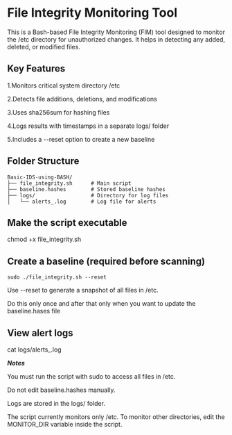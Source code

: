 # File Integrity Monitoring Tool 

This is a Bash-based File Integrity Monitoring (FIM) tool designed to monitor the /etc directory for unauthorized changes. It helps in detecting any added, deleted, or modified files.



## Key Features

1.Monitors critical system directory /etc

2.Detects file additions, deletions, and modifications

3.Uses sha256sum for hashing files

4.Logs results with timestamps in a separate logs/ folder

5.Includes a --reset option to create a new baseline



## Folder Structure
```
Basic-IDS-using-BASH/
├── file_integrity.sh      # Main script
├── baseline.hashes        # Stored baseline hashes
├── logs/                  # Directory for log files
│   └── alerts_.log        # Log file for alerts

```
  

## Make the script executable

chmod +x file_integrity.sh



## Create a baseline (required before scanning)
```
sudo ./file_integrity.sh --reset
```

Use --reset to generate a snapshot of all files in /etc.

Do this only once and after that only when you want to update the baseline.hases file



## View alert logs

cat logs/alerts_<timestamp>.log



***Notes***

You must run the script with sudo to access all files in /etc.

Do not edit baseline.hashes manually.

Logs are stored in the logs/ folder.

The script currently monitors only /etc. To monitor other directories, edit the MONITOR_DIR variable inside the script.



